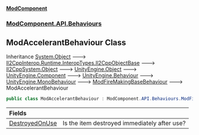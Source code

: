#### [ModComponent](index.md 'index')
### [ModComponent.API.Behaviours](index.md#ModComponent.API.Behaviours 'ModComponent.API.Behaviours')

## ModAccelerantBehaviour Class

Inheritance [System.Object](https://docs.microsoft.com/en-us/dotnet/api/System.Object 'System.Object') &#129106; [Il2CppInterop.Runtime.InteropTypes.Il2CppObjectBase](https://docs.microsoft.com/en-us/dotnet/api/Il2CppInterop.Runtime.InteropTypes.Il2CppObjectBase 'Il2CppInterop.Runtime.InteropTypes.Il2CppObjectBase') &#129106; [Il2CppSystem.Object](https://docs.microsoft.com/en-us/dotnet/api/Il2CppSystem.Object 'Il2CppSystem.Object') &#129106; [UnityEngine.Object](https://docs.microsoft.com/en-us/dotnet/api/UnityEngine.Object 'UnityEngine.Object') &#129106; [UnityEngine.Component](https://docs.microsoft.com/en-us/dotnet/api/UnityEngine.Component 'UnityEngine.Component') &#129106; [UnityEngine.Behaviour](https://docs.microsoft.com/en-us/dotnet/api/UnityEngine.Behaviour 'UnityEngine.Behaviour') &#129106; [UnityEngine.MonoBehaviour](https://docs.microsoft.com/en-us/dotnet/api/UnityEngine.MonoBehaviour 'UnityEngine.MonoBehaviour') &#129106; [ModFireMakingBaseBehaviour](ModFireMakingBaseBehaviour.md 'ModComponent.API.Behaviours.ModFireMakingBaseBehaviour') &#129106; ModAccelerantBehaviour

```csharp
public class ModAccelerantBehaviour : ModComponent.API.Behaviours.ModFireMakingBaseBehaviour
```

| Fields | |
| :--- | :--- |
| [DestroyedOnUse](ModAccelerantBehaviour.DestroyedOnUse.md 'ModComponent.API.Behaviours.ModAccelerantBehaviour.DestroyedOnUse') | Is the item destroyed immediately after use? |

